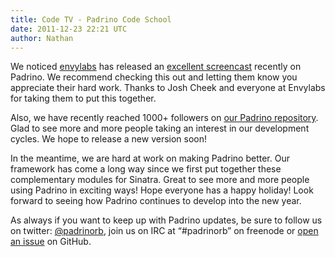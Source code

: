 ```yaml
---
title: Code TV - Padrino Code School
date: 2011-12-23 22:21 UTC
author: Nathan
---
```


We noticed [envylabs](http://envylabs.com) has released an [excellent screencast](http://www.codeschool.com/code_tv) recently on Padrino. We recommend checking this out and letting them know you appreciate their hard work. Thanks to Josh Cheek and everyone at Envylabs for taking them to put this together.


Also, we have recently reached 1000+ followers on [our Padrino repository](https://github.com/padrino/padrino-framework). Glad to see more and more people taking an interest in our development cycles. We hope to release a new version soon!


In the meantime, we are hard at work on making Padrino better. Our framework has come a long way since we first put together these complementary modules for Sinatra. Great to see more and more people using Padrino in exciting ways! Hope everyone has a happy holiday! Look forward to seeing how Padrino continues to develop into the new year.


As always if you want to keep up with Padrino updates, be sure to follow us on twitter: [@padrinorb](http://twitter.com/#!/padrinorb), join us on IRC at “\#padrinorb” on freenode or [open an issue](https://github.com/padrino/padrino-framework/issues) on GitHub.

